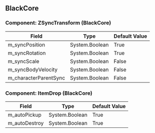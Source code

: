 ## BlackCore

### Component: ZSyncTransform (BlackCore)

|Field|Type|Default Value|
|---|---|---|
|m_syncPosition|System.Boolean|True|
|m_syncRotation|System.Boolean|True|
|m_syncScale|System.Boolean|False|
|m_syncBodyVelocity|System.Boolean|False|
|m_characterParentSync|System.Boolean|False|

### Component: ItemDrop (BlackCore)

|Field|Type|Default Value|
|---|---|---|
|m_autoPickup|System.Boolean|True|
|m_autoDestroy|System.Boolean|True|

